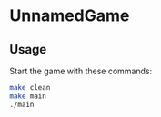 # UnnamedGame

## Usage

Start the game with these commands:

```bash
make clean
make main
./main
```
